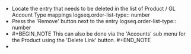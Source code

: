 - Locate the entry that needs to be deleted in the list of Product / GL Account Type mappings
  logseq.order-list-type:: number
- Press the 'Remove' button next to the entry
  logseq.order-list-type:: number
- #+BEGIN_NOTE
  This can also be done via the 'Accounts' sub menu for the Product using the 'Delete Link' button.
  #+END_NOTE
-